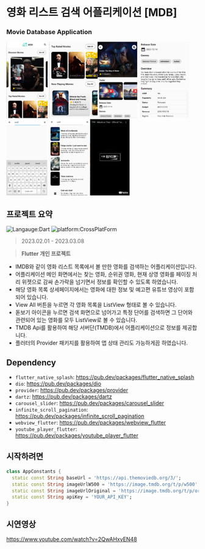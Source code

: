 # 영화 리스트 검색 어플리케이션 [MDB]
### Movie Database Application
<img src='CaptureImg/ListScreen(1).png' alt='ListScreen' height=200px/> <img src='CaptureImg/ListScreen(2).png' alt='ListScreen' height=200px/><img src='CaptureImg/DetailScreen(1).png' alt='DetailScreen' height=200px/> <img src='CaptureImg/DetailScreen(2).png' alt='DetailScreen' height=200px/><img src='CaptureImg/SearchScreen.png' alt='Search' height=200px/> <img src='CaptureImg/SearchResultScreen.png' alt='SearchResult' height=200px/><img src='CaptureImg/YoutubeScreen.png' alt='Youtube' height=200px/>

## 프로젝트 요약
![Langauge:Dart](https://img.shields.io/badge/Language-Flutter-blue) ![platform:CrossPlatForm](https://img.shields.io/badge/Platform-CrossPlatfrom-blue)
> 2023.02.01 - 2023.03.08   
 
> **Flutter 개인 프로젝트**
* IMDB와 같이 영화 리스트 목록에서 볼 만한 영화를 검색하는 어플리케이션입니다.
* 어플리케이션 메인 화면에서는 찾는 영화, 순위권 영화, 현재 상영 영화를 페이징 처리 위젯으로 감싸 손가락을 넘기면서 정보를 확인할 수 있도록 하였습니다.
* 해당 영화 목록 상세페이지에서는 영화에 대한 정보 및 예고편 유튜브 영상이 포함되어 있습니다.
* View All 버튼을 누르면 각 영화 목록을 ListView 형태로 볼 수 있습니다.
* 돋보기 아이콘을 누르면 검색 화면으로 넘어가고 특정 단어를 검색하면 그 단어와 관련되어 있는 영화를 모두 ListView로 볼 수 있습니다.
* TMDB Api를 활용하여 해당 서버단(TMDB)에서 어플리케이션으로 정보를 제공합니다.
* 플러터의 Provider 패키지를 활용하여 앱 상태 관리도 가능하게끔 하였습니다.<br>

## Dependency
- `flutter_native_splash`:  <a target="_blank" href="https://pub.dev/packages/flutter_native_splash">https://pub.dev/packages/flutter_native_splash</a>
- `dio`: <a target="_blank" href="https://pub.dev/packages/dio">https://pub.dev/packages/dio</a>
- `provider`: <a target="_blank" href="https://pub.dev/packages/provider">https://pub.dev/packages/provider</a>
- `dartz`: <a target="_blank" href="https://pub.dev/packages/dartz">https://pub.dev/packages/dartz</a>
- `carousel_slider`: <a target="_blank" href="https://pub.dev/packages/carousel_slider">https://pub.dev/packages/carousel_slider</a>
- `infinite_scroll_pagination`: <a target="_blank" href="https://pub.dev/packages/infinite_scroll_pagination">https://pub.dev/packages/infinite_scroll_pagination</a>
- `webview_flutter`: <a target="_blank" href="https://pub.dev/packages/webview_flutter">https://pub.dev/packages/webview_flutter</a>
- `youtube_player_flutter`: <a target="_blank" href="https://pub.dev/packages/youtube_player_flutter">https://pub.dev/packages/youtube_player_flutter</a><br>


## 시작하려면
```dart
class AppConstants {
  static const String baseUrl = 'https://api.themoviedb.org/3/';
  static const String imageUrlW500 = 'https://image.tmdb.org/t/p/w500';
  static const String imageUrlOriginal = 'https://image.tmdb.org/t/p/original/';
  static const String apiKey = 'YOUR_API_KEY';
}
```

## 시연영상
https://www.youtube.com/watch?v=2QwAHxyEN48
